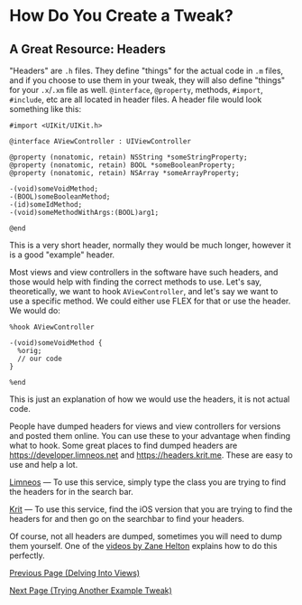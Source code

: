 # How Do You Create a Tweak?

## A Great Resource: Headers

"Headers" are `.h` files. They define "things" for the actual code in `.m` files, and if you choose to use them in your tweak, they will also define "things" for your `.x`/`.xm` file as well. `@interface`, `@property`, methods, `#import`, `#include`, etc are all located in header files. A header file would look something like this:

```objc
#import <UIKit/UIKit.h>

@interface AViewController : UIViewController

@property (nonatomic, retain) NSString *someStringProperty;
@property (nonatomic, retain) BOOL *someBooleanProperty;
@property (nonatomic, retain) NSArray *someArrayProperty;

-(void)someVoidMethod;
-(BOOL)someBooleanMethod;
-(id)someIdMethod;
-(void)someMethodWithArgs:(BOOL)arg1;

@end
```

This is a very short header, normally they would be much longer, however it is a good "example" header.

Most views and view controllers in the software have such headers, and those would help with finding the correct methods to use. Let's say, theoretically, we want to hook `AViewController`, and let's say we want to use a specific method. We could either use FLEX for that or use the header. We would do:

```objc
%hook AViewController

-(void)someVoidMethod {
  %orig;
  // our code
}

%end
```

This is just an explanation of how we would use the headers, it is not actual code.

People have dumped headers for views and view controllers for versions and posted them online. You can use these to your advantage when finding what to hook. Some great places to find dumped headers are https://developer.limneos.net and https://headers.krit.me. These are easy to use and help a lot.

<a href="https://developer.limneos.net">Limneos</a> — To use this service, simply type the class you are trying to find the headers for in the search bar.

<a href="https://headers.krit.me">Krit</a> — To use this service, find the iOS version that you are trying to find the headers for and then go on the searchbar to find your headers.

Of course, not all headers are dumped, sometimes you will need to dump them yourself. One of the <a href="https://www.youtube.com/watch?v=M8HzCj0aKpw">videos by Zane Helton</a> explains how to do this perfectly.


<a href="https://github.com/NightwindDev/Tweak-Tutorial/blob/main/p3_syntax.md">Previous Page (Delving Into Views)</a>

<a href="https://github.com/NightwindDev/Tweak-Tutorial/blob/main/p5_example2.md">Next Page (Trying Another Example Tweak)</a>
